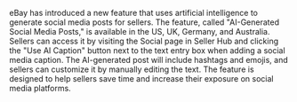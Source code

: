 
eBay has introduced a new feature that uses artificial intelligence to generate social media posts for sellers. The feature, called "AI-Generated Social Media Posts," is available in the US, UK, Germany, and Australia. Sellers can access it by visiting the Social page in Seller Hub and clicking the "Use AI Caption" button next to the text entry box when adding a social media caption. The AI-generated post will include hashtags and emojis, and sellers can customize it by manually editing the text. The feature is designed to help sellers save time and increase their exposure on social media platforms.
